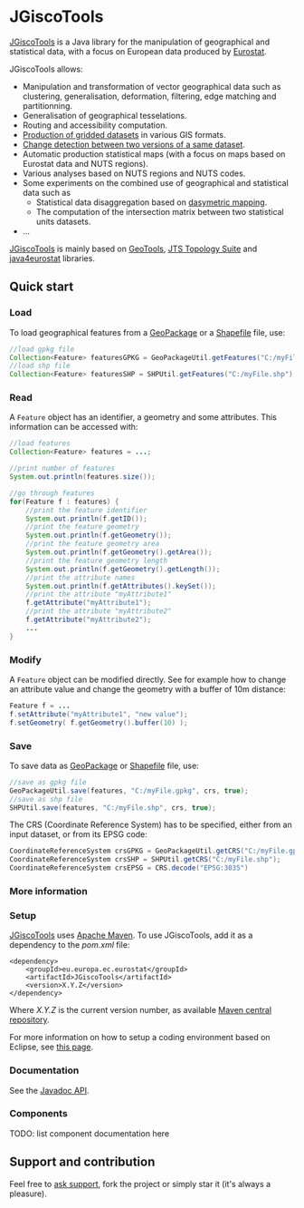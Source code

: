 # JGiscoTools

[JGiscoTools](https://github.com/eurostat/JGiscoTools) is a Java library for the manipulation of geographical and statistical data, with a focus on European data produced by [Eurostat](http://ec.europa.eu/eurostat).

JGiscoTools allows:
- Manipulation and transformation of vector geographical data such as clustering, generalisation, deformation, filtering, edge matching and partitionning.
- Generalisation of geographical tesselations.
- Routing and accessibility computation.
- [Production of gridded datasets](/src/site/gridmaker) in various GIS formats.
- [Change detection between two versions of a same dataset](/src/site/changedetection).
- Automatic production statistical maps (with a focus on maps based on Eurostat data and NUTS regions).
- Various analyses based on NUTS regions and NUTS codes.
- Some experiments on the combined use of geographical and statistical data such as
  - Statistical data disaggregation based on [dasymetric mapping](https://en.wikipedia.org/wiki/Dasymetric_map).
  - The computation of the intersection matrix between two statistical units datasets.
- ...

[JGiscoTools](https://github.com/eurostat/JGiscoTools) is mainly based on [GeoTools](http://www.geotools.org/), [JTS Topology Suite](https://locationtech.github.io/jts/) and [java4eurostat](https://github.com/eurostat/java4eurostat) libraries.

## Quick start

### Load

To load geographical features from a [GeoPackage](https://www.geopackage.org/) or a [Shapefile](https://en.wikipedia.org/wiki/Shapefile) file, use:

```java
//load gpkg file
Collection<Feature> featuresGPKG = GeoPackageUtil.getFeatures("C:/myFile.gpkg");
//load shp file
Collection<Feature> featuresSHP = SHPUtil.getFeatures("C:/myFile.shp");
```

### Read

A `Feature` object has an identifier, a geometry and some attributes. This information can be accessed with:

```java
//load features
Collection<Feature> features = ...;

//print number of features
System.out.println(features.size());

//go through features 
for(Feature f : features) {
	//print the feature identifier
	System.out.println(f.getID());
	//print the feature geometry
	System.out.println(f.getGeometry());
	//print the feature geometry area
	System.out.println(f.getGeometry().getArea());
	//print the feature geometry length
	System.out.println(f.getGeometry().getLength());
	//print the attribute names
	System.out.println(f.getAttributes().keySet());
	//print the attribute "myAttribute1"
	f.getAttribute("myAttribute1");
	//print the attribute "myAttribute2"
	f.getAttribute("myAttribute2");
	...
}
```

### Modify

A `Feature` object can be modified directly. See for example how to change an attribute value and change the geometry with a buffer of 10m distance:

```java
Feature f = ...
f.setAttribute("myAttribute1", "new value");
f.setGeometry( f.getGeometry().buffer(10) );
```

### Save

To save data as [GeoPackage](https://www.geopackage.org/) or [Shapefile](https://en.wikipedia.org/wiki/Shapefile) file, use:

```java
//save as gpkg file
GeoPackageUtil.save(features, "C:/myFile.gpkg", crs, true);
//save as shp file
SHPUtil.save(features, "C:/myFile.shp", crs, true);
```

The CRS (Coordinate Reference System) has to be specified, either from an input dataset, or from its EPSG code:

```java
CoordinateReferenceSystem crsGPKG = GeoPackageUtil.getCRS("C:/myFile.gpkg");
CoordinateReferenceSystem crsSHP = SHPUtil.getCRS("C:/myFile.shp");
CoordinateReferenceSystem crsEPSG = CRS.decode("EPSG:3035")
```

### More information

### Setup

[JGiscoTools](https://github.com/eurostat/JGiscoTools) uses [Apache Maven](http://maven.apache.org/). To use JGiscoTools, add it as a dependency to the *pom.xml* file:

```
<dependency>
	<groupId>eu.europa.ec.eurostat</groupId>
	<artifactId>JGiscoTools</artifactId>
	<version>X.Y.Z</version>
</dependency>
```

Where *X.Y.Z* is the current version number, as available [Maven central repository](https://search.maven.org/artifact/eu.europa.ec.eurostat/JGiscoTools).

For more information on how to setup a coding environment based on Eclipse, see [this page](https://github.com/eurostat/README/blob/master/docs/howto/java_eclipse_maven_git_quick_guide.md).

### Documentation

See the [Javadoc API](https://eurostat.github.io/JGiscoTools/src/site/apidocs/).

### Components

TODO: list component documentation here

## Support and contribution

Feel free to [ask support](https://github.com/eurostat/JGiscoTools/issues/new), fork the project or simply star it (it's always a pleasure).
